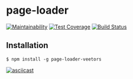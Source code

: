 # page-loader

[![Maintainability](https://api.codeclimate.com/v1/badges/a99a88d28ad37a79dbf6/maintainability)](https://codeclimate.com/github/codeclimate/codeclimate/maintainability)
[![Test Coverage](https://api.codeclimate.com/v1/badges/a99a88d28ad37a79dbf6/test_coverage)](https://codeclimate.com/github/codeclimate/codeclimate/test_coverage)
[![Build Status](https://travis-ci.org/veetors/page-loader.svg?branch=master)](https://travis-ci.org/veetors/page-loader)

## Installation
```
$ npm install -g page-loader-veetors
```

[![asciicast](https://asciinema.org/a/C7g1v3i2zqGc5qFRbV1Rh7AtC.svg)](https://asciinema.org/a/C7g1v3i2zqGc5qFRbV1Rh7AtC)
